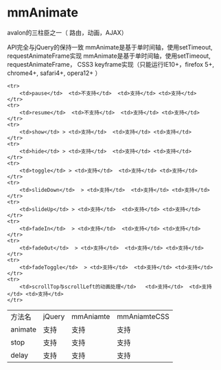 mmAnimate
=========

avalon的三柱臣之一（ 路由，动画，AJAX）

API完全与jQuery的保持一致
mmAnimate是基于单时间轴，使用setTimeout, requestAnimateFrame实现
mmAnimate是基于单时间轴，使用setTimeout, requestAnimateFrame， CSS3 keyframe实现（只能运行IE10+，firefox 5+, chrome4+, safari4+, opera12+ ）
<table width="90%">
    <tr> 
        <td>方法名</td>  <td>jQuery</td> <td>mmAniamte</td> <td>mmAniamteCSS</td>
    </tr>
    <tr> 
        <td>animate</td>  <td>支持</td>  <td>支持</td> <td>支持</td>
    </tr>
    <tr> 
        <td>stop</td>  <td>支持</td>  <td>支持</td> <td>支持</td>
    </tr>
    <tr> 
        <td>delay</td> <td>支持</td>  <td>支持</td> <td>支持</td>
    </tr>

    <tr> 
        <td>pause</td>  <td>不支持</td>  <td>支持</td> <td>支持</td>
    </tr>
    <tr> 
        <td>resume</td>  <td>不支持</td>  <td>支持</td> <td>支持</td>
    </tr>
    <tr> 
        <td>show</td> > <td>支持</td>  <td>支持</td> <td>支持</td>
    </tr>
    <tr> 
        <td>hide</td> > <td>支持</td>  <td>支持</td> <td>支持</td>
    </tr>
    <tr> 
        <td>toggle</td> > <td>支持</td>  <td>支持</td> <td>支持</td>
    </tr>
    <tr> 
        <td>slideDown</td>  > <td>支持</td>  <td>支持</td> <td>支持</td>
    </tr>
    <tr> 
        <td>slideUp</td> > <td>支持</td>  <td>支持</td> <td>支持</td>
    </tr>
    <tr> 
        <td>fadeIn</td>  > <td>支持</td>  <td>支持</td> <td>支持</td>
    </tr>
    <tr> 
        <td>fadeOut</td>  > <td>支持</td>  <td>支持</td> <td>支持</td>
    </tr>
    <tr> 
        <td>fadeToggle</td>  > <td>支持</td>  <td>支持</td> <td>支持</td>
    </tr>
    <tr> 
        <td>scrollTop与scrollLeft的动画处理</td>   <td>支持</td>  <td>支持</td> <td>支持</td>
    </tr>
</table>
